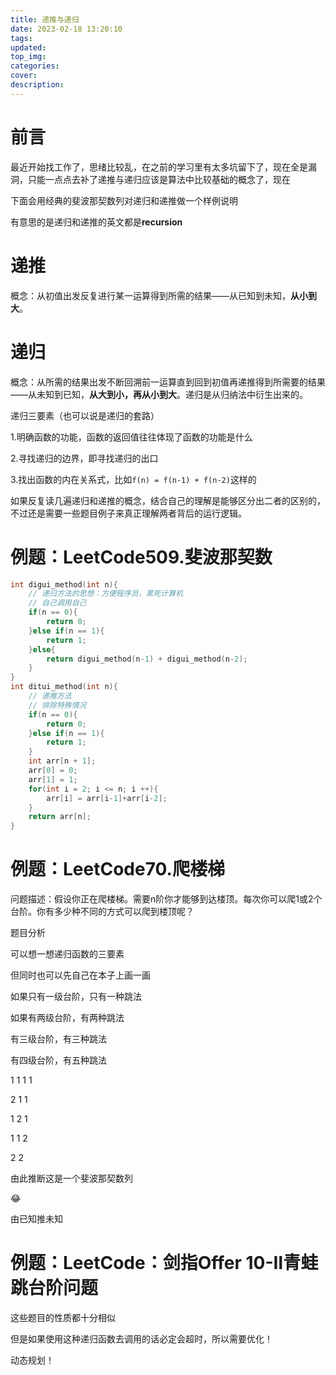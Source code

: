 ```yaml
---
title: 递推与递归
date: 2023-02-18 13:20:10
tags:
updated:
top_img:
categories:
cover:
description:
---
```


# 前言

最近开始找工作了，思绪比较乱，在之前的学习里有太多坑留下了，现在全是漏洞，只能一点点去补了递推与递归应该是算法中比较基础的概念了，现在

下面会用经典的斐波那契数列对递归和递推做一个样例说明

有意思的是递归和递推的英文都是**recursion**

# 递推

概念：从初值出发反复进行某一运算得到所需的结果——从已知到未知，**从小到大**。

# 递归

概念：从所需的结果出发不断回溯前一运算直到回到初值再递推得到所需要的结果——从未知到已知，**从大到小，再从小到大**。递归是从归纳法中衍生出来的。

递归三要素（也可以说是递归的套路）

1.明确函数的功能，函数的返回值往往体现了函数的功能是什么

2.寻找递归的边界，即寻找递归的出口

3.找出函数的内在关系式，比如`f(n) = f(n-1) + f(n-2)`这样的

如果反复读几遍递归和递推的概念，结合自己的理解是能够区分出二者的区别的，不过还是需要一些题目例子来真正理解两者背后的运行逻辑。

# 例题：LeetCode509.斐波那契数

```c++
int digui_method(int n){
    // 递归方法的思想：方便程序员，累死计算机
    // 自己调用自己
    if(n == 0){
        return 0;
    }else if(n == 1){
        return 1;   
    }else{
        return digui_method(n-1) + digui_method(n-2);
    }
}
int ditui_method(int n){
  	// 递推方法
    // 排除特殊情况
    if(n == 0){
        return 0;
    }else if(n == 1){
        return 1;
    }
    int arr[n + 1];
    arr[0] = 0;
    arr[1] = 1;
    for(int i = 2; i <= n; i ++){
        arr[i] = arr[i-1]+arr[i-2];
    }
    return arr[n];
}

```



# 例题：LeetCode70.爬楼梯

问题描述：假设你正在爬楼梯。需要n阶你才能够到达楼顶。每次你可以爬1或2个台阶。你有多少种不同的方式可以爬到楼顶呢？

题目分析

可以想一想递归函数的三要素

但同时也可以先自己在本子上画一画

如果只有一级台阶，只有一种跳法

如果有两级台阶，有两种跳法

有三级台阶，有三种跳法

有四级台阶，有五种跳法

1 1 1 1 

2 1 1

1 2 1

1 1 2

2 2

由此推断这是一个斐波那契数列

😂

由已知推未知

# 例题：LeetCode：剑指Offer 10-Ⅱ青蛙跳台阶问题

这些题目的性质都十分相似

但是如果使用这种递归函数去调用的话必定会超时，所以需要优化！

动态规划！







# 
